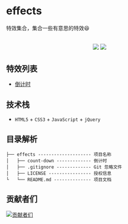 # effects

特效集合，集合一些有意思的特效😆

<h2 align="center">
    <a href="http://effects.biaov.cn/"><img src="https://img.shields.io/badge/npm-1.0.0-blue" /></a>
    <a href="https://github.com/biaov/effects/blob/main/LICENSE"><img src="https://img.shields.io/github/license/biaov/effects.svg" /></a>
</h2>

## 特效列表

- [倒计时](http://effects.biaov.cn/pools/count-down/index.html)

## 技术栈

- `HTML5` + `CSS3` + `JavaScript` + `jQuery`

## 目录解析

```MD
├── effects -------------------- 项目名称
│   ├── count-down ------------- 倒计时
│   ├── .gitignore ------------- Git 忽略文件
│   ├── LICENSE ---------------- 授权信息
└   └── README.md -------------- 项目文档
```

## 贡献者们

[![贡献者们](https://contrib.rocks/image?repo=biaov/effects)](https://github.com/biaov/effects/graphs/contributors)
